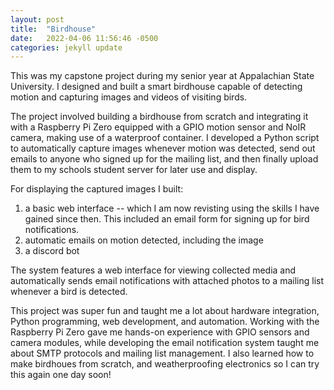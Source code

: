 ```yaml
---
layout: post
title:  "Birdhouse"
date:   2022-04-06 11:56:46 -0500
categories: jekyll update
---
```

This was my capstone project during my senior year at Appalachian State University. I designed and built a smart birdhouse capable of detecting motion and capturing images and videos of visiting birds.

The project involved building a birdhouse from scratch and integrating it with a Raspberry Pi Zero equipped with a GPIO motion sensor and NoIR camera, making use of a waterproof container. I developed a Python script to automatically capture images whenever motion was detected, send out emails to anyone who signed up for the mailing list, and then finally upload them to my schools student server for later use and display.

For displaying the captured images I built:

1. a basic web interface -- which I am now revisting using the skills I have gained since then. This included an email form for signing up for bird notifications.
2. automatic emails on motion detected, including the image
3. a discord bot

The system features a web interface for viewing collected media and automatically sends email notifications with attached photos to a mailing list whenever a bird is detected.

This project was super fun and taught me a lot about hardware integration, Python programming, web development, and automation. Working with the Raspberry Pi Zero gave me hands-on experience with GPIO sensors and camera modules, while developing the email notification system taught me about SMTP protocols and mailing list management. I also learned how to make birdhoues from scratch, and weatherproofing electronics so I can try this again one day soon!
